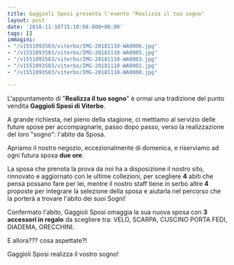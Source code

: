 ```yaml
---
title: Gaggioli Sposi presenta l'evento "Realizza il tuo sogno"
layout: post
date: '2018-11-10T15:10:08.000+00:00'
tags: []
immagini:
- "/v1551093583/viterbo/IMG-20181110-WA0006.jpg"
- "/v1551093583/viterbo/IMG-20181110-WA0005.jpg"
- "/v1551093583/viterbo/IMG-20181110-WA0003.jpg"
- "/v1551093583/viterbo/IMG-20181110-WA0002.jpg"
- "/v1551093583/viterbo/IMG-20181110-WA0000.jpg"

---
```

L'appuntamento di "**Realizza il tuo sogno**" è ormai una tradizione del punto vendita **Gaggioli Sposi di Viterbo**.

A grande richiesta, nel pieno della stagione, ci mettiamo al servizio delle future spose per accompagnarle, passo dopo passo, verso la realizzazione del loro "sogno": l'abito da Sposa.

Apriamo il nostro negozio, eccezionalmente di domenica, e riserviamo ad ogni futura sposa **due ore**.

La sposa che prenota la prova da noi ha a disposizione il nostro sito, rinnovato e aggiornato con le ultime collezioni, per scegliere **4** abiti che pensa possano fare per lei, mentre il nostro staff tiene in serbo altre **4** proposte per integrare la selezione della sposa e aiutarla nel percorso che la porterà a trovare l'abito dei suoi Sogni!

Confermato l'abito, Gaggioli Sposi omaggia la sua nuova sposa con **3** **accessori in regalo** da scegliere tra: VELO, SCARPA, CUSCINO PORTA FEDI, DIADEMA, ORECCHINI.

E allora??? cosa aspettate?!

Gaggioli Sposi realizza il vostro sogno!